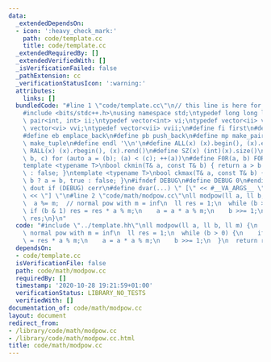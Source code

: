 ```yaml
---
data:
  _extendedDependsOn:
  - icon: ':heavy_check_mark:'
    path: code/template.cc
    title: code/template.cc
  _extendedRequiredBy: []
  _extendedVerifiedWith: []
  _isVerificationFailed: false
  _pathExtension: cc
  _verificationStatusIcon: ':warning:'
  attributes:
    links: []
  bundledCode: "#line 1 \"code/template.cc\"\n// this line is here for a reason\n\
    #include <bits/stdc++.h>\nusing namespace std;\ntypedef long long ll;\ntypedef\
    \ pair<int, int> ii;\ntypedef vector<int> vi;\ntypedef vector<ii> vii;\ntypedef\
    \ vector<vi> vvi;\ntypedef vector<vii> vvii;\n#define fi first\n#define se second\n\
    #define eb emplace_back\n#define pb push_back\n#define mp make_pair\n#define mt\
    \ make_tuple\n#define endl '\\n'\n#define ALL(x) (x).begin(), (x).end()\n#define\
    \ RALL(x) (x).rbegin(), (x).rend()\n#define SZ(x) (int)(x).size()\n#define FOR(a,\
    \ b, c) for (auto a = (b); (a) < (c); ++(a))\n#define F0R(a, b) FOR (a, 0, (b))\n\
    template <typename T>\nbool ckmin(T& a, const T& b) { return a > b ? a = b, true\
    \ : false; }\ntemplate <typename T>\nbool ckmax(T& a, const T& b) { return a <\
    \ b ? a = b, true : false; }\n#ifndef DEBUG\n#define DEBUG 0\n#endif\n#define\
    \ dout if (DEBUG) cerr\n#define dvar(...) \" [\" << #__VA_ARGS__ \": \" << (__VA_ARGS__)\
    \ << \"] \"\n#line 2 \"code/math/modpow.cc\"\nll modpow(ll a, ll b, ll m) {\n\
    \  a %= m;  // normal pow with m = inf\n  ll res = 1;\n  while (b > 0) {\n   \
    \ if (b & 1) res = res * a % m;\n    a = a * a % m;\n    b >>= 1;\n  }\n  return\
    \ res;\n}\n"
  code: "#include \"../template.hh\"\nll modpow(ll a, ll b, ll m) {\n  a %= m;  //\
    \ normal pow with m = inf\n  ll res = 1;\n  while (b > 0) {\n    if (b & 1) res\
    \ = res * a % m;\n    a = a * a % m;\n    b >>= 1;\n  }\n  return res;\n}\n"
  dependsOn:
  - code/template.cc
  isVerificationFile: false
  path: code/math/modpow.cc
  requiredBy: []
  timestamp: '2020-10-28 19:21:59+01:00'
  verificationStatus: LIBRARY_NO_TESTS
  verifiedWith: []
documentation_of: code/math/modpow.cc
layout: document
redirect_from:
- /library/code/math/modpow.cc
- /library/code/math/modpow.cc.html
title: code/math/modpow.cc
---
```

